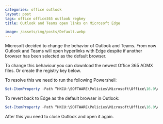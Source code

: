 ```yaml
---
categories: office outlook
layout: post
tags: office office365 outlook regkey
title: Outlook and Teams open links on Microsoft Edge

image: /assets/img/posts/Default.webp
---
```


Microsoft decided to change the behavior of Outlook and Teams. From now Outlook and Teams will open hyperlinks with Edge despite if another browser has been selected as the default browser.

To change this behaviour you can download the newest Office 365 ADMX files. Or create the registry key below.

To resolve this we need to run the following Powershell:

```powershell
Set-ItemProperty -Path “HKCU:\SOFTWARE\Policies\Microsoft\Office\16.0\common\links” -Name ‘BrowserChoice’ -Value 0 -Type DWORD –Force
```

To revert back to Edge as the default browser in Outlook:

```powershell
Set-ItemProperty -Path “HKCU:\SOFTWARE\Policies\Microsoft\Office\16.0\common\links” -Name ‘BrowserChoice’ -Value 1 -Type DWORD –Force
```

After this you need to close Outlook and open it again.